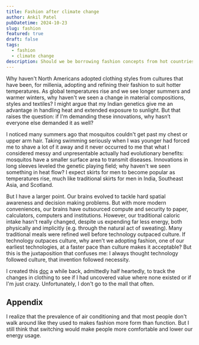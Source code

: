 ```yaml
---
title: Fashion after climate change
author: Ankil Patel
pubDatetime: 2024-10-23
slug: fashion
featured: true
draft: false
tags:
  - fashion
  - climate change
description: Should we be borrowing fashion concepts from hot countries as temperatures here grow y2y?
---
```


Why haven't North Americans adopted clothing styles from cultures that have been, for millenia, adopting and refining their fashion to suit hotter temperatures. As global temperatures rise and we see longer summers and warmer winters, why haven't we seen a change in material compositions, styles and textiles? I might argue that my Indian genetics give me an advantage in handling heat and extended exposure to sunlight. But that raises the question: if I'm demanding these innovations, why hasn’t everyone else demanded it as well?

I noticed many summers ago that mosquitos couldn't get past my chest or upper arm hair. Taking swimming seriously when I was younger had forced me to shave a lot of it away and it never occurred to me that what I considered messy and unpresentable actually had evolutionary benefits: mosquitos have a smaller surface area to transmit diseases. Innovations in long sleeves leveled the genetic playing field; why haven't we seen something in heat flow? I expect skirts for men to become popular as temperatures rise, much like traditional skirts for men in India, Southeast Asia, and Scotland.

But I have a larger point. Our brains evolved to tackle hard spatial awareness and decision making problems. But with more modern conveniences, our brains have outsourced compute and security to paper, calculators, computers and institutions. However, our traditional caloric intake hasn't really changed, despite us expending far less energy, both physically and implicitly (e.g. through the natural act of sweating). Many traditional meals were refined well before technology outpaced culture. If technology outpaces culture, why aren't we adopting fashion, one of our earliest technologies, at a faster pace than culture makes it acceptable? But this is the juxtaposition that confuses me: I always thought technology followed culture, that invention followed necessity. 

I created this [doc](https://docs.google.com/spreadsheets/d/1hSfBVVrP296PsubOg6EtToQMJi1Ov3n2-zUluYvxMSk/edit?usp=drivesdk) a while back, admittedly half heartedly, to track the changes in clothing to see if I had uncovered value where none existed or if I'm just crazy. Unfortunately, I don't go to the mall that often. 

## Appendix

I realize that the prevalence of air conditioning and that most people don't walk around like they used to makes fashion more form than function. But I still think that switching would make people more comfortable and lower our energy usage.

